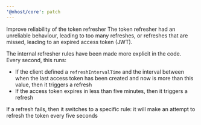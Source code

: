 ```yaml
---
'@nhost/core': patch
---
```


Improve reliability of the token refresher
The token refresher had an unreliable behaviour, leading to too many refreshes, or refreshes that are missed, leading to an expired access token (JWT).

The internal refresher rules have been made more explicit in the code. Every second, this runs:

- If the client defined a `refreshIntervalTime` and the interval between when the last access token has been created and now is more than this value, then it triggers a refresh
- If the access token expires in less than five minutes, then it triggers a refresh

If a refresh fails, then it switches to a specific rule: it will make an attempt to refresh the token every five seconds
